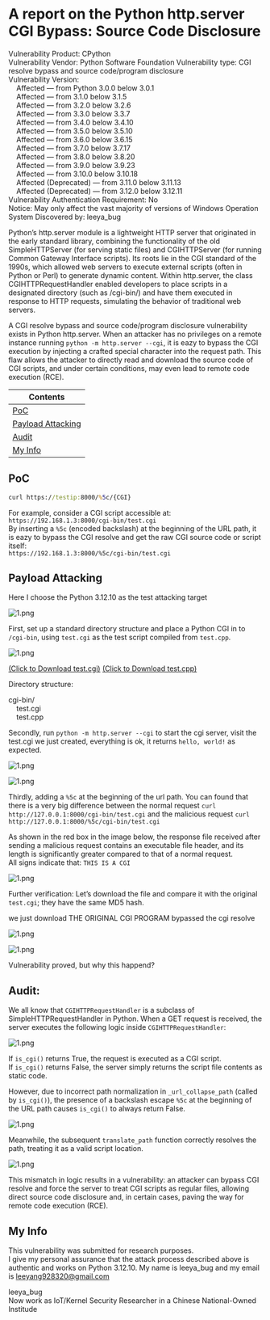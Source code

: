
# [](#header-3)A report on the Python http.server CGI Bypass: Source Code Disclosure

Vulnerability Product: CPython   
Vulnerability Vendor: Python Software Foundation
Vulnerability type: CGI resolve bypass and source code/program disclosure  
Vulnerability Version:   
&nbsp;&nbsp;&nbsp;&nbsp;Affected — from Python 3.0.0 below 3.0.1  
&nbsp;&nbsp;&nbsp;&nbsp;Affected — from 3.1.0 below 3.1.5  
&nbsp;&nbsp;&nbsp;&nbsp;Affected — from 3.2.0 below 3.2.6  
&nbsp;&nbsp;&nbsp;&nbsp;Affected — from 3.3.0 below 3.3.7  
&nbsp;&nbsp;&nbsp;&nbsp;Affected — from 3.4.0 below 3.4.10  
&nbsp;&nbsp;&nbsp;&nbsp;Affected — from 3.5.0 below 3.5.10  
&nbsp;&nbsp;&nbsp;&nbsp;Affected — from 3.6.0 below 3.6.15  
&nbsp;&nbsp;&nbsp;&nbsp;Affected — from 3.7.0 below 3.7.17  
&nbsp;&nbsp;&nbsp;&nbsp;Affected — from 3.8.0 below 3.8.20  
&nbsp;&nbsp;&nbsp;&nbsp;Affected — from 3.9.0 below 3.9.23  
&nbsp;&nbsp;&nbsp;&nbsp;Affected — from 3.10.0 below 3.10.18  
&nbsp;&nbsp;&nbsp;&nbsp;Affected (Deprecated) — from 3.11.0 below 3.11.13  
&nbsp;&nbsp;&nbsp;&nbsp;Affected (Deprecated) — from 3.12.0 below 3.12.11  
Vulnerability Authentication Requirement: No  
Notice: May only affect the vast majority of versions of Windows Operation System
Discovered by: leeya_bug


Python’s http.server module is a lightweight HTTP server that originated in the early standard library, combining the functionality of the old SimpleHTTPServer (for serving static files) and CGIHTTPServer (for running Common Gateway Interface scripts). Its roots lie in the CGI standard of the 1990s, which allowed web servers to execute external scripts (often in Python or Perl) to generate dynamic content. Within http.server, the class CGIHTTPRequestHandler enabled developers to place scripts in a designated directory (such as /cgi-bin/) and have them executed in response to HTTP requests, simulating the behavior of traditional web servers.  

A CGI resolve bypass and source code/program disclosure vulnerability exists in Python http.server. When an attacker has no privileges on a remote instance running `python -m http.server --cgi`, it is eazy to bypass the CGI execution by injecting a crafted special character into the request path. This flaw allows the attacker to directly read and download the source code of CGI scripts, and under certain conditions, may even lead to remote code execution (RCE).

| Contents |
|--------|
| [PoC](#poc) |
| [Payload Attacking](#payload-attacking) |
| [Audit](#audit) |
| [My Info](#my-info) |

## [](#header-3)PoC

```cmd
curl https://testip:8000/%5c/{CGI}
```

For example, consider a CGI script accessible at:  
`https://192.168.1.3:8000/cgi-bin/test.cgi`  
By inserting a `%5c` (encoded backslash) at the beginning of the URL path, it is eazy to bypass the CGI resolve and get the raw CGI source code or script itself:  
`https://192.168.1.3:8000/%5c/cgi-bin/test.cgi`  

## [](#header-3)Payload Attacking

Here I choose the Python 3.12.10 as the test attacking target

![1.png](0.png)

First, set up a standard directory structure and place a Python CGI in to `/cgi-bin`, using `test.cgi` as the test script compiled from `test.cpp`.

![1.png](1.png)

[(Click to Download test.cgi)](test.cgi) [(Click to Download test.cpp)](test.cpp)

Directory structure:

cgi-bin/  
&nbsp;&nbsp;&nbsp;&nbsp;test.cgi  
&nbsp;&nbsp;&nbsp;&nbsp;test.cpp  


Secondly, run `python -m http.server --cgi` to start the cgi server, visit the test.cgi we just created, everything is ok, it returns `hello, world!` as expected.

![1.png](2.png)

![1.png](3.png)

Thirdly, adding a `%5c` at the beginning of the url path. You can found that there is a very big difference between the normal request `curl http://127.0.0.1:8000/cgi-bin/test.cgi` and the malicious request `curl http://127.0.0.1:8000/%5c/cgi-bin/test.cgi`

As shown in the red box in the image below, the response file received after sending a malicious request contains an executable file header, and its length is significantly greater compared to that of a normal request.  
All signs indicate that: `THIS IS A CGI`

![1.png](4.png)

Further verification: Let’s download the file and compare it with the original `test.cgi`; they have the same MD5 hash.  

we just download THE ORIGINAL CGI PROGRAM bypassed the cgi resolve

![1.png](5.png)

![1.png](6.png)

Vulnerability proved, but why this happend?


## [](#header-3)Audit: 

We all know that `CGIHTTPRequestHandler` is a subclass of SimpleHTTPRequestHandler in Python. When a GET request is received, the server executes the following logic inside `CGIHTTPRequestHandler`:

![1.png](7.png)

If `is_cgi()` returns True, the request is executed as a CGI script.  
If `is_cgi()` returns False, the server simply returns the script file contents as static code.  

However, due to incorrect path normalization in `_url_collapse_path` (called by `is_cgi()`), the presence of a backslash escape `%5c` at the beginning of the URL path causes `is_cgi()` to always return False. 

![1.png](8.png)

Meanwhile, the subsequent `translate_path` function correctly resolves the path, treating it as a valid script location.

![1.png](9.png)

This mismatch in logic results in a vulnerability: an attacker can bypass CGI resolve and force the server to treat CGI scripts as regular files, allowing direct source code disclosure and, in certain cases, paving the way for remote code execution (RCE).

## [](#header-3)My Info

This vulnerability was submitted for research purposes.  
I give my personal assurance that the attack process described above is authentic and works on Python 3.12.10. My name is leeya_bug and my email is leeyang928320@gmail.com

leeya_bug  
Now work as IoT/Kernel Security Researcher in a Chinese National-Owned Institude  


